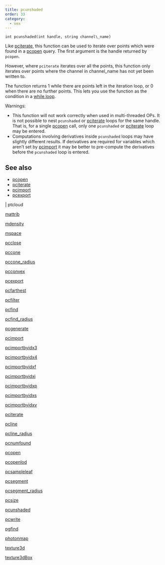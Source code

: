 ```yaml
---
title: pcunshaded
order: 33
category:
  - vex
---
```


`int pcunshaded(int handle, string channel\_name)`

Like [pciterate](pciterate.html "This function can be used to iterate over all the points which were
found in the pcopen query."), this function can be used to iterate over
points which were found in a [pcopen](pcopen.html "Returns a handle to a point cloud file.") query. The first argument is
the handle returned by `pcopen`.

However, where `pciterate` iterates over all the points, this function
only iterates over points where the channel in channel_name has
not yet been written to.

The function returns 1 while there are points left in the iteration loop,
or 0 when there are no further points. This lets you use the function as
the condition in a [while loop](../statement.html).

Warnings:

- This function will not work correctly when used in multi-threaded OPs.
  It is not possible to nest `pcunshaded` or [pciterate](pciterate.html "This function can be used to iterate over all the points which were
found in the pcopen query.")
  loops for the same handle. That is, for a single [pcopen](pcopen.html "Returns a handle to a point cloud file.")
  call, only one `pcunshaded` or [pciterate](pciterate.html "This function can be used to iterate over all the points which were
found in the pcopen query.") loop may be
  entered.
- Computations involving derivatives inside `pcunshaded` loops may have
  slightly different results. If derivatives are required for variables
  which aren’t set by [pcimport](pcimport.html "Imports channel data from a point cloud inside a pciterate or a pcunshaded loop.") it may be better to
  pre-compute the derivatives before the `pcunshaded` loop is entered.



## See also

- [pcopen](pcopen.html)
- [pciterate](pciterate.html)
- [pcimport](pcimport.html)
- [pcexport](pcexport.html)

|
ptcloud

[mattrib](mattrib.html)

[mdensity](mdensity.html)

[mspace](mspace.html)

[pcclose](pcclose.html)

[pccone](pccone.html)

[pccone_radius](pccone_radius.html)

[pcconvex](pcconvex.html)

[pcexport](pcexport.html)

[pcfarthest](pcfarthest.html)

[pcfilter](pcfilter.html)

[pcfind](pcfind.html)

[pcfind_radius](pcfind_radius.html)

[pcgenerate](pcgenerate.html)

[pcimport](pcimport.html)

[pcimportbyidx3](pcimportbyidx3.html)

[pcimportbyidx4](pcimportbyidx4.html)

[pcimportbyidxf](pcimportbyidxf.html)

[pcimportbyidxi](pcimportbyidxi.html)

[pcimportbyidxp](pcimportbyidxp.html)

[pcimportbyidxs](pcimportbyidxs.html)

[pcimportbyidxv](pcimportbyidxv.html)

[pciterate](pciterate.html)

[pcline](pcline.html)

[pcline_radius](pcline_radius.html)

[pcnumfound](pcnumfound.html)

[pcopen](pcopen.html)

[pcopenlod](pcopenlod.html)

[pcsampleleaf](pcsampleleaf.html)

[pcsegment](pcsegment.html)

[pcsegment_radius](pcsegment_radius.html)

[pcsize](pcsize.html)

[pcunshaded](pcunshaded.html)

[pcwrite](pcwrite.html)

[pgfind](pgfind.html)

[photonmap](photonmap.html)

[texture3d](texture3d.html)

[texture3dBox](texture3dBox.html)
